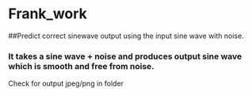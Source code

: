 # Frank_work
##Predict correct sinewave output using the input sine wave with noise.
### It takes a sine wave + noise and produces output sine wave which is smooth and free from noise.
Check for output jpeg/png in folder

